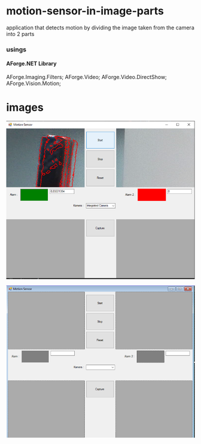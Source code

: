 # motion-sensor-in-image-parts
application that detects motion by dividing the image taken from the camera into 2 parts

### usings
#### AForge.NET Library
AForge.Imaging.Filters;
AForge.Video;
AForge.Video.DirectShow;
AForge.Vision.Motion;

# images
![ui-image](https://github.com/hikmetkeceli/motion-sensor-in-image-parts/blob/main/imgs/run.png)

![application](https://github.com/hikmetkeceli/motion-sensor-in-image-parts/blob/main/imgs/ui.png)
